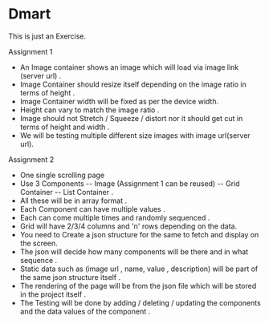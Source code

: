 # Dmart
This is just an Exercise.  


Assignment 1
- An Image container shows an image which will load via image link (server url) .
- Image Container should resize itself depending on the image ratio in terms of height .
- Image Container width will be fixed as per the device width.
- Height can vary to match the image ratio .
- Image should not Stretch / Squeeze / distort nor it should get cut in terms of height and width .
- We will be testing multiple different size images with image url(server url).


                                


Assignment 2
- One single scrolling page 
- Use 3 Components 
   -- Image (Assignment 1 can be reused)
   -- Grid Container
   -- List Container .
- All these will be in array format .
- Each Component can have multiple values .
- Each can come multiple times and randomly sequenced .
- Grid will have 2/3/4 columns and 'n' rows depending on the data.
- You need to Create a json structure for the same to fetch and display on the screen.
- The json will decide how many components will be there and in what sequence .
- Static data such as (image url , name, value , description) will be part of the same json structure itself . 
- The rendering of the page will be from the json file which will be stored in the project itself .
- The Testing will be done by adding / deleting / updating the components and the data values of the component .





